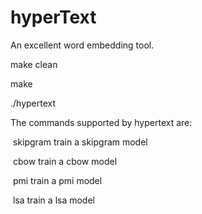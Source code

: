 # hyperText

An excellent word embedding tool.



make clean

make

./hypertext



The commands supported by hypertext are:

​	skipgram                	train a skipgram model

​	cbow                    		train a cbow model

​	pmi                     		train a pmi model

​	lsa                     		train a lsa model